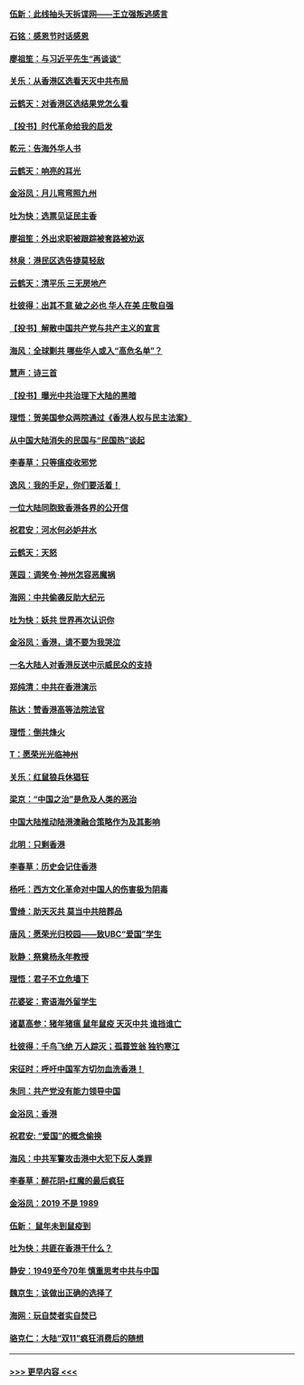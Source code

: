 #### [伍新：此线抽头天拆谍网——王立强叛逃感言](../pages/nsc993/n11687981.md?t=11290833) 
#### [石铭：感恩节时话感恩](../pages/nsc993/n11687568.md?t=11290833) 
#### [廖祖笙：与习近平先生“再谈谈”](../pages/nsc993/n11687005.md?t=11290833) 
#### [关乐：从香港区选看天灭中共布局](../pages/nsc993/n11686647.md?t=11290833) 
#### [云鹤天：对香港区选结果党怎么看](../pages/nsc993/n11686216.md?t=11290833) 
#### [【投书】时代革命给我的启发](../pages/nsc993/n11684287.md?t=11290833) 
#### [乾元：告海外华人书](../pages/nsc993/n11684044.md?t=11290833) 
#### [云鹤天：响亮的耳光](../pages/nsc993/n11684254.md?t=11290833) 
#### [金浴凤：月儿弯弯照九州](../pages/nsc993/n11684231.md?t=11290833) 
#### [吐为快：选票见证民主香](../pages/nsc993/n11684206.md?t=11290833) 
#### [廖祖笙：外出求职被跟踪被套路被劝返](../pages/nsc993/n11683874.md?t=11290833) 
#### [林泉：港民区选告捷莫轻敌](../pages/nsc993/n11683930.md?t=11290833) 
#### [云鹤天：清平乐 三无房地产](../pages/nsc993/n11681521.md?t=11290833) 
#### [杜彼得：出其不意 破之必也 华人在美 庄敬自强](../pages/nsc993/n11679554.md?t=11290833) 
#### [【投书】解散中国共产党与共产主义的宣言](../pages/nsc993/n11679177.md?t=11290833) 
#### [海风：全球剿共 哪些华人或入“高危名单”？](../pages/nsc993/n11678617.md?t=11290833) 
#### [慧声：诗三首](../pages/nsc993/n11678848.md?t=11290833) 
#### [【投书】曝光中共治理下大陆的黑暗](../pages/nsc993/n11678674.md?t=11290833) 
#### [理悟：贺美国参众两院通过《香港人权与民主法案》](../pages/nsc993/n11678104.md?t=11290833) 
#### [从中国大陆消失的民国与“民国热”谈起](../pages/nsc993/n11678075.md?t=11290833) 
#### [李春草：只等瘟疫收邪党](../pages/nsc993/n11677308.md?t=11290833) 
#### [逸风：我的手足，你们要活着！](../pages/nsc993/n11676352.md?t=11290833) 
#### [一位大陆同胞致香港各界的公开信](../pages/nsc993/n11675761.md?t=11290833) 
#### [祝君安：河水何必妒井水](../pages/nsc993/n11675746.md?t=11290833) 
#### [云鹤天：天怒](../pages/nsc993/n11675718.md?t=11290833) 
#### [莲园：调笑令‧神州怎容恶魔祸](../pages/nsc993/n11675648.md?t=11290833) 
#### [海网：中共偷袭反助大纪元](../pages/nsc993/n11673515.md?t=11290833) 
#### [吐为快：妖共 世界再次认识你](../pages/nsc993/n11673506.md?t=11290833) 
#### [金浴凤：香港，请不要为我哭泣](../pages/nsc993/n11673248.md?t=11290833) 
#### [一名大陆人对香港反送中示威民众的支持](../pages/nsc993/n11672615.md?t=11290833) 
#### [郑纯清：中共在香港演示](../pages/nsc993/n11670539.md?t=11290833) 
#### [陈达：赞香港高等法院法官](../pages/nsc993/n11669542.md?t=11290833) 
#### [理悟：倒共烽火](../pages/nsc993/n11668844.md?t=11290833) 
#### [T：愿荣光光临神州](../pages/nsc993/n11668421.md?t=11290833) 
#### [关乐：红鼠狼兵休猖狂](../pages/nsc993/n11668378.md?t=11290833) 
#### [梁京：“中国之治”是危及人类的恶治](../pages/nsc993/n11668328.md?t=11290833) 
#### [中国大陆推动陆港澳融合策略作为及其影响](../pages/nsc993/n11668157.md?t=11290833) 
#### [北明：只剩香港](../pages/nsc993/n11668002.md?t=11290833) 
#### [李春草：历史会记住香港](../pages/nsc993/n11667927.md?t=11290833) 
#### [杨吒：西方文化革命对中国人的伤害极为阴毒](../pages/nsc993/n11664521.md?t=11290833) 
#### [雪绮：助天灭共 莫当中共陪葬品](../pages/nsc993/n11662650.md?t=11290833) 
#### [唐风：愿荣光归校园——致UBC“爱国”学生](../pages/nsc993/n11662194.md?t=11290833) 
#### [耿静：祭奠杨永年教授](../pages/nsc993/n11662514.md?t=11290833) 
#### [理悟：君子不立危墙下](../pages/nsc993/n11662172.md?t=11290833) 
#### [花婆娑：寄语海外留学生](../pages/nsc993/n11662121.md?t=11290833) 
#### [诸葛高参：猪年猪瘟 鼠年鼠疫 天灭中共 谁挡谁亡](../pages/nsc993/n11661980.md?t=11290833) 
#### [杜彼得：千鸟飞绝 万人踪灭；孤蓑笠翁 独钓寒江](../pages/nsc993/n11661170.md?t=11290833) 
#### [宋征时：呼吁中国军方切勿血洗香港！](../pages/nsc993/n11415318.md?t=11290833) 
#### [朱同：共产党没有能力领导中国](../pages/nsc993/n11660421.md?t=11290833) 
#### [金浴凤：香港](../pages/nsc993/n11660419.md?t=11290833) 
#### [祝君安: “爱国”的概念偷换](../pages/nsc993/n11659706.md?t=11290833) 
#### [海风：中共军警攻击港中大犯下反人类罪](../pages/nsc993/n11659632.md?t=11290833) 
#### [李春草：醉花阴•红魔的最后疯狂](../pages/nsc993/n11659287.md?t=11290833) 
#### [金浴凤：2019 不是 1989](../pages/nsc993/n11657663.md?t=11290833) 
#### [伍新： 鼠年未到鼠疫到](../pages/nsc993/n11655098.md?t=11290833) 
#### [吐为快：共匪在香港干什么？](../pages/nsc993/n11654891.md?t=11290833) 
#### [静安：1949至今70年 慎重思考中共与中国](../pages/nsc993/n11651244.md?t=11290833) 
#### [魏京生：该做出正确的选择了](../pages/nsc993/n11653084.md?t=11290833) 
#### [海网：玩自焚者实自焚已](../pages/nsc993/n11652423.md?t=11290833) 
#### [骆克仁：大陆“双11”疯狂消费后的随想](../pages/nsc993/n11652305.md?t=11290833) 

----
#### [ >>> 更早内容 <<< ](../indexes/nsc993-earlier.md)

